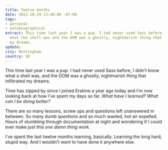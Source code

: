 ```yaml
---
title: Twelve months
date: 2013-10-29 13:48:00 -07:00
tags:
- personal
- autobiographical
extract: This time last year I was a pup. I had never used Sass before, I didn’t know
  what the shell was and the DOM was a ghostly, nightmarish thing that infiltrated
  my dreams.
update:
city: Nottingham
country: UK
---
```


This time last year I was a pup. I had never used Sass before, I didn’t know what a shell was, and the DOM was a ghostly, nightmarish thing that infiltrated my dreams.

Time has zipped by since I joined Erskine a year ago today and I’m now looking back at how I’ve spent my days so far. *What have I learned? What can I be doing better?*

There are so many lessons, screw ups and questions left unanswered in between. So many dumb questions and so much wasted, hot air expelled. Hours of stumbling through documentation at night and wondering if I could ever make just this *one damn thing* work.

I’ve spent the last twelve months learning, basically. Learning the long hard, stupid way. And I wouldn’t want to have done it anywhere else.
